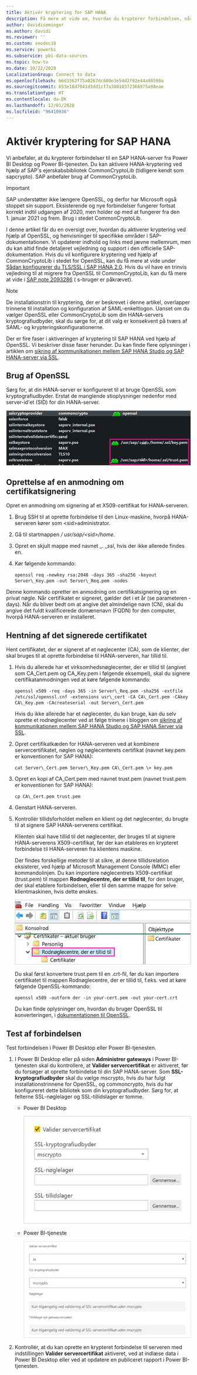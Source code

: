 ```yaml
---
title: Aktivér kryptering for SAP HANA
description: Få mere at vide om, hvordan du krypterer forbindelsen, når du opretter forbindelse til en HANA-server fra Power BI ved hjælp af SAML-enkeltlogon.
author: davidiseminger
ms.author: davidi
ms.reviewer: ''
ms.custom: seodec18
ms.service: powerbi
ms.subservice: pbi-data-sources
ms.topic: how-to
ms.date: 10/22/2020
LocalizationGroup: Connect to data
ms.openlocfilehash: b6d3362f75a0267dc680e3e54d2f92e44a98598a
ms.sourcegitcommit: 653e18d7041d3dd1cf7a38010372366975a98eae
ms.translationtype: HT
ms.contentlocale: da-DK
ms.lasthandoff: 12/01/2020
ms.locfileid: "96410936"
---
```

# <a name="enable-encryption-for-sap-hana"></a>Aktivér kryptering for SAP HANA

Vi anbefaler, at du krypterer forbindelser til en SAP HANA-server fra Power BI Desktop og Power BI-tjenesten. Du kan aktivere HANA-kryptering ved hjælp af SAP's ejerskabsbibliotek CommonCryptoLib (tidligere kendt som sapcrypto). SAP anbefaler brug af CommonCryptoLib.

> [!IMPORTANT]
> SAP understøtter ikke længere OpenSSL, og derfor har Microsoft også stoppet sin support. Eksisterende og nye forbindelser fungerer fortsat korrekt indtil udgangen af 2020, men holder op med at fungerer fra den 1. januar 2021 og frem. Brug i stedet CommonCryptoLib.

I denne artikel får du en oversigt over, hvordan du aktiverer kryptering ved hjælp af OpenSSL, og henvisninger til specifikke områder i SAP-dokumentationen. Vi opdaterer indhold og links med jævne mellemrum, men du kan altid finde detaljeret vejledning og support i den officielle SAP-dokumentation. Hvis du vil konfigurere kryptering ved hjælp af CommonCryptoLib i stedet for OpenSSL, kan du få mere at vide under [Sådan konfigurerer du TLS/SSL i SAP HANA 2.0](https://blogs.sap.com/2018/11/13/how-to-configure-tlsssl-in-sap-hana-2.0/). Hvis du vil have en trinvis vejledning til at migrere fra OpenSSL til CommonCryptoLib, kan du få mere at vide i [SAP note 2093286](https://launchpad.support.sap.com/#/notes/2093286) ( s-bruger er påkrævet).

> [!NOTE]
> De installationstrin til kryptering, der er beskrevet i denne artikel, overlapper trinnene til installation og konfiguration af SAML-enkeltlogon. Uanset om du vælger OpenSSL eller CommonCryptoLib som din HANA-servers kryptografiudbyder, skal du sørge for, at dit valg er konsekvent på tværs af SAML- og krypteringskonfigurationerne.

Der er fire faser i aktiveringen af kryptering til SAP HANA ved hjælp af OpenSSL. Vi beskriver disse faser herunder.  Du kan finde flere oplysninger i artiklen om [sikring af kommunikationen mellem SAP HANA Studio og SAP HANA-server via SSL](https://blogs.sap.com/2015/09/28/securing-the-communication-between-sap-hana-studio-and-sap-hana-server-through-ssl/).

## <a name="use-openssl"></a>Brug af OpenSSL

Sørg for, at din HANA-server er konfigureret til at bruge OpenSSL som kryptografiudbyder. Erstat de manglende stioplysninger nedenfor med server-id'et (SID) for din HANA-server.

![OpenSSL som kryptografiudbyder](media/desktop-sap-hana-encryption/ssl-crypto-provider.png)

## <a name="create-a-certificate-signing-request"></a>Oprettelse af en anmodning om certifikatsignering

Opret en anmodning om signering af et X509-certifikat for HANA-serveren.

1. Brug SSH til at oprette forbindelse til den Linux-maskine, hvorpå HANA-serveren kører som \<sid\>administrator.

1. Gå til startmappen _/_ _usr/sap/\<sid\>/home_.

1. Opret en skjult mappe med navnet _. __ssl_, hvis der ikke allerede findes en.

1. Kør følgende kommando:

    ```
    openssl req -newkey rsa:2048 -days 365 -sha256 -keyout Server\_Key.pem -out Server\_Req.pem -nodes
    ```

Denne kommando opretter en anmodning om certifikatsignering og en privat nøgle. Når certifikatet er signeret, gælder det i et år (se parameteren -days). Når du bliver bedt om at angive det almindelige navn (CN), skal du angive det fuldt kvalificerede domænenavn (FQDN) for den computer, hvorpå HANA-serveren er installeret.

## <a name="get-the-certificate-signed"></a>Hentning af det signerede certifikatet

Hent certifikatet, der er signeret af et nøglecenter (CA), som de klienter, der skal bruges til at oprette forbindelse til HANA-serveren, har tillid til.

1. Hvis du allerede har et virksomhedsnøglecenter, der er tillid til (angivet som CA\_Cert.pem og CA\_Key.pem i følgende eksempel), skal du signere certifikatanmodningen ved at køre følgende kommando:

    ```
    openssl x509 -req -days 365 -in Server\_Req.pem -sha256 -extfile /etc/ssl/openssl.cnf -extensions usr\_cert -CA CA\_Cert.pem -CAkey CA\_Key.pem -CAcreateserial -out Server\_Cert.pem
    ```

    Hvis du ikke allerede har et nøglecenter, du kan bruge, kan du selv oprette et rodnøglecenter ved at følge trinene i bloggen om [sikring af kommunikationen mellem SAP HANA Studio og SAP HANA Server via SSL](https://blogs.sap.com/2015/09/28/securing-the-communication-between-sap-hana-studio-and-sap-hana-server-through-ssl/).

1. Opret certifikatkæden for HANA-serveren ved at kombinere servercertifikatet, nøglen og nøglecenterets certifikat (navnet key.pem er konventionen for SAP HANA):

    ```
    cat Server\_Cert.pem Server\_Key.pem CA\_Cert.pem \> key.pem
    ```

1. Opret en kopi af CA\_Cert.pem med navnet trust.pem (navnet trust.pem er konventionen for SAP HANA):

    ```
    cp CA\_Cert.pem trust.pem
    ```

1. Genstart HANA-serveren.

1. Kontrollér tillidsforholdet mellem en klient og det nøglecenter, du brugte til at signere SAP HANA-serverens certifikat.

    Klienten skal have tillid til det nøglecenter, der bruges til at signere HANA-serverens X509-certifikat, før der kan etableres en krypteret forbindelse til HANA-serveren fra klientens maskine.

    Der findes forskellige metoder til at sikre, at denne tillidsrelation eksisterer, ved hjælp af Microsoft Management Console (MMC) eller kommandolinjen. Du kan importere nøglecentrets X509-certifikat (trust.pem) til mappen **Rodnøglecentre, der er tillid til**, for den bruger, der skal etablere forbindelsen, eller til den samme mappe for selve klientmaskinen, hvis dette ønskes.

    ![Mappen Rodnøglecentre, der er tillid til](media/desktop-sap-hana-encryption/trusted-root-certification.png)

    Du skal først konvertere trust.pem til en .crt-fil, før du kan importere certifikatet til mappen Rodnøglecentre, der er tillid til, f.eks. ved at køre følgende OpenSSL-kommando:

    ```
    openssl x509 -outform der -in your-cert.pem -out your-cert.crt
    ```
    
    Du kan finde oplysninger om, hvordan du bruger OpenSSL til konverteringen, i [dokumentationen til OpenSSL](https://www.openssl.org/docs/man1.0.2/man3/x509.html).

## <a name="test-the-connection"></a>Test af forbindelsen

Test forbindelsen i Power BI Desktop eller Power BI-tjenesten.

1. I Power BI Desktop eller på siden **Administrer gateways** i Power BI-tjenesten skal du kontrollere, at **Valider servercertifikat** er aktiveret, før du forsøger at oprette forbindelse til din SAP HANA-server. Som **SSL-kryptografiudbyder** skal du vælge mscrypto, hvis du har fulgt installationstrinnene for OpenSSL, og commoncrypto, hvis du har konfigureret dette bibliotek som din kryptografiudbyder. Sørg for, at felterne SSL-nøglelager og SSL-tillidslager er tomme.

    - Power BI Desktop

        ![Valider servercertifikat i tjenesten](media/desktop-sap-hana-encryption/validate-server-certificate-service.png)

    - Power BI-tjeneste

        ![Valider servercertifikat i Desktop](media/desktop-sap-hana-encryption/validate-server-certificate-desktop.png)

1. Kontrollér, at du kan oprette en krypteret forbindelse til serveren med indstillingen **Valider servercertifikat** aktiveret, ved at indlæse data i Power BI Desktop eller ved at opdatere en publiceret rapport i Power BI-tjenesten.
